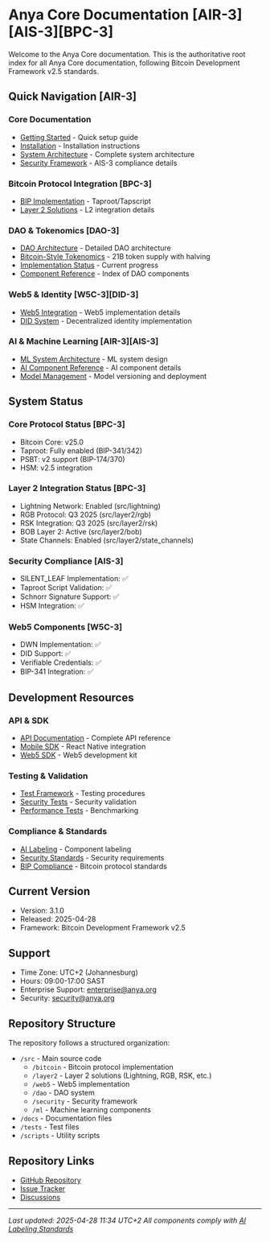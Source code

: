 # Anya Core Documentation [AIR-3][AIS-3][BPC-3]

Welcome to the Anya Core documentation. This is the authoritative root index for all Anya Core documentation, following Bitcoin Development Framework v2.5 standards.

## Quick Navigation [AIR-3]

### Core Documentation

- [Getting Started](docs/getting-started/README.md) - Quick setup guide
- [Installation](INSTALLATION.md) - Installation instructions
- [System Architecture](SYSTEM_MAP.md) - Complete system architecture
- [Security Framework](SECURITY.md) - AIS-3 compliance details

### Bitcoin Protocol Integration [BPC-3]

- [BIP Implementation](docs/bitcoin/README.md) - Taproot/Tapscript
- [Layer 2 Solutions](src/layer2/README.md) - L2 integration details

### DAO & Tokenomics [DAO-3]

- [DAO Architecture](src/dao/README.md) - Detailed DAO architecture
- [Bitcoin-Style Tokenomics](docs/TOKENOMICS_SYSTEM.md) - 21B token supply with halving
- [Implementation Status](docs/IMPLEMENTATION_MILESTONES.md) - Current progress
- [Component Reference](docs/DAO_INDEX.md) - Index of DAO components

### Web5 & Identity [W5C-3][DID-3]

- [Web5 Integration](src/web5/README.md) - Web5 implementation details
- [DID System](docs/identity/README.md) - Decentralized identity implementation

### AI & Machine Learning [AIR-3][AIS-3]

- [ML System Architecture](docs/ML_SYSTEM_ARCHITECTURE.md) - ML system design
- [AI Component Reference](src/ml/README.md) - AI component details
- [Model Management](docs/ml/models.md) - Model versioning and deployment

## System Status

### Core Protocol Status [BPC-3]

- Bitcoin Core: v25.0
- Taproot: Fully enabled (BIP-341/342)
- PSBT: v2 support (BIP-174/370)
- HSM: v2.5 integration

### Layer 2 Integration Status [BPC-3]

- Lightning Network: Enabled (src/lightning)
- RGB Protocol: Q3 2025 (src/layer2/rgb)
- RSK Integration: Q3 2025 (src/layer2/rsk)
- BOB Layer 2: Active (src/layer2/bob)
- State Channels: Enabled (src/layer2/state_channels)

### Security Compliance [AIS-3]

- SILENT_LEAF Implementation: ✅
- Taproot Script Validation: ✅
- Schnorr Signature Support: ✅
- HSM Integration: ✅

### Web5 Components [W5C-3]

- DWN Implementation: ✅
- DID Support: ✅
- Verifiable Credentials: ✅
- BIP-341 Integration: ✅

## Development Resources

### API & SDK

- [API Documentation](docs/api/README.md) - Complete API reference
- [Mobile SDK](docs/mobile/SDK.md) - React Native integration
- [Web5 SDK](src/web5/README.md) - Web5 development kit

### Testing & Validation

- [Test Framework](TESTING.md) - Testing procedures
- [Security Tests](src/security/README.md) - Security validation
- [Performance Tests](src/testing/performance/README.md) - Benchmarking

### Compliance & Standards

- [AI Labeling](docs/standards/AI_LABELING.md) - Component labeling
- [Security Standards](docs/standards/SECURITY.md) - Security requirements
- [BIP Compliance](docs/standards/BIP_COMPLIANCE.md) - Bitcoin protocol standards

## Current Version

- Version: 3.1.0
- Released: 2025-04-28
- Framework: Bitcoin Development Framework v2.5

## Support

- Time Zone: UTC+2 (Johannesburg)
- Hours: 09:00-17:00 SAST
- Enterprise Support: <enterprise@anya.org>
- Security: <security@anya.org>

## Repository Structure

The repository follows a structured organization:

- `/src` - Main source code
  - `/bitcoin` - Bitcoin protocol implementation
  - `/layer2` - Layer 2 solutions (Lightning, RGB, RSK, etc.)
  - `/web5` - Web5 implementation
  - `/dao` - DAO system
  - `/security` - Security framework
  - `/ml` - Machine learning components
- `/docs` - Documentation files
- `/tests` - Test files
- `/scripts` - Utility scripts

## Repository Links

- [GitHub Repository](https://github.com/anya-org/anya-core)
- [Issue Tracker](https://github.com/anya-org/anya-core/issues)
- [Discussions](https://github.com/anya-org/anya-core/discussions)

---
*Last updated: 2025-04-28 11:34 UTC+2*
*All components comply with [AI Labeling Standards](docs/standards/AI_LABELING.md)*

